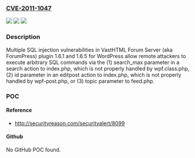 ### [CVE-2011-1047](https://cve.mitre.org/cgi-bin/cvename.cgi?name=CVE-2011-1047)
![](https://img.shields.io/static/v1?label=Product&message=n%2Fa&color=blue)
![](https://img.shields.io/static/v1?label=Version&message=n%2Fa&color=blue)
![](https://img.shields.io/static/v1?label=Vulnerability&message=n%2Fa&color=brighgreen)

### Description

Multiple SQL injection vulnerabilities in VastHTML Forum Server (aka ForumPress) plugin 1.6.1 and 1.6.5 for WordPress allow remote attackers to execute arbitrary SQL commands via the (1) search_max parameter in a search action to index.php, which is not properly handled by wpf.class.php, (2) id parameter in an editpost action to index.php, which is not properly handled by wpf-post.php, or (3) topic parameter to feed.php.

### POC

#### Reference
- http://securityreason.com/securityalert/8099

#### Github
No GitHub POC found.

